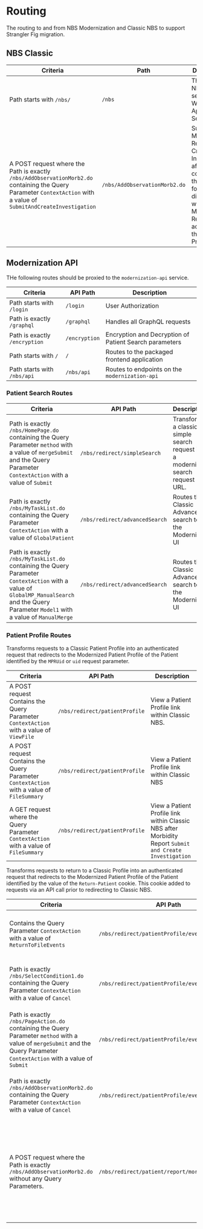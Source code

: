 # Routing

The routing to and from NBS Modernization and Classic NBS to support Strangler Fig migration.

## NBS Classic

| Criteria                                                                                                                                                             | Path                          | Description                                                                                                                                                        |
|----------------------------------------------------------------------------------------------------------------------------------------------------------------------|-------------------------------|--------------------------------------------------------------------------------------------------------------------------------------------------------------------|
| Path starts with `/nbs/`                                                                                                                                             | `/nbs`                        | The Classic NBS system served by a WildFly Application Server                                                                                                      |
| A POST request where the Path is exactly `/nbs/AddObservationMorb2.do` containing the Query Parameter `ContextAction` with a value of `SubmitAndCreateInvestigation` | `/nbs/AddObservationMorb2.do` | Submitting a Morbidity Report and Creating an Investigation after completing the Classic form displayed when a Morbidity Report is added from the Patient Profile. |

## Modernization API

THe following routes should be proxied to the `modernization-api` service.

| Criteria                      | API Path      | Description                                            |
|-------------------------------|---------------|--------------------------------------------------------|
| Path starts with `/login`     | `/login`      | User Authorization                                     |
| Path is exactly `/graphql`    | `/graphql`    | Handles all GraphQL requests                           |
| Path is exactly `/encryption` | `/encryption` | Encryption and Decryption of Patient Search parameters |
| Path starts with `/`          | `/`           | Routes to the packaged frontend application            |
| Path starts with `/nbs/api`   | `/nbs/api`    | Routes to endpoints on the `modernization-api`         |

### Patient Search Routes

| Criteria                                                                                                                                                                                   | API Path                       | Description                                                                      |
|--------------------------------------------------------------------------------------------------------------------------------------------------------------------------------------------|--------------------------------|----------------------------------------------------------------------------------|
| Path is exactly `/nbs/HomePage.do` containing the Query Parameter `method` with a value of `mergeSubmit` and the Query Parameter `ContextAction` with a value of `Submit`                  | `/nbs/redirect/simpleSearch`   | Transforms a classic simple search request into a modernized search request URL. |
| Path is exactly `/nbs/MyTaskList.do` containing the Query Parameter `ContextAction` with a value of `GlobalPatient`                                                                        | `/nbs/redirect/advancedSearch` | Routes the Classic Advanced search to the Modernized UI                          |
| Path is exactly `/nbs/MyTaskList.do` containing the Query Parameter `ContextAction` with a value of `GlobalMP_ManualSearch` and the Query Parameter `Model1` with a value of `ManualMerge` | `/nbs/redirect/advancedSearch` | Routes the Classic Advanced search to the Modernized UI                          |

### Patient Profile Routes

Transforms requests to a Classic Patient Profile into an authenticated request that redirects to the Modernized Patient
Profile of the Patient identified by the `MPRUid` or `uid` request parameter.

| Criteria                                                                                  | API Path                       | Description                                                                                              |
|-------------------------------------------------------------------------------------------|--------------------------------|----------------------------------------------------------------------------------------------------------|
| A POST request Contains the Query Parameter `ContextAction` with a value of `ViewFile`    | `/nbs/redirect/patientProfile` | View a Patient Profile link within Classic NBS.                                                          |
| A POST request Contains the Query Parameter `ContextAction` with a value of `FileSummary` | `/nbs/redirect/patientProfile` | View a Patient Profile link within Classic NBS                                                           |
| A GET request where the Query Parameter `ContextAction` with a value of `FileSummary`     | `/nbs/redirect/patientProfile` | View a Patient Profile link within Classic NBS after Morbidity Report `Submit and Create Investigation`  |

Transforms requests to return to a Classic Profile into an authenticated request that redirects to the Modernized
Patient Profile of the Patient identified by the value of the `Return-Patient` cookie. This cookie added to requests via
an API call prior to redirecting to Classic NBS.

| Criteria                                                                                                                                                                    | API Path                                        | Description                                                                                                                         |
|-----------------------------------------------------------------------------------------------------------------------------------------------------------------------------|-------------------------------------------------|-------------------------------------------------------------------------------------------------------------------------------------|
| Contains the Query Parameter `ContextAction` with a value of `ReturnToFileEvents`                                                                                           | `/nbs/redirect/patientProfile/events/return`    | Return to the Classic Patient Profile with the Events tab active                                                                    |
| Path is exactly `/nbs/SelectCondition1.do` containing the Query Parameter `ContextAction` with a value of `Cancel`                                                          | `/nbs/redirect/patientProfile/events/return`    | Return to the Classic Patient Profile after cancelling an `Add investigation`                                                       |
| Path is exactly `/nbs/PageAction.do` containing the Query Parameter `method` with a value of `mergeSubmit` and the Query Parameter `ContextAction` with a value of `Submit` | `/nbs/redirect/patientProfile/events/return`    | Return to the Classic Patient Profile after completing a `Compare investigation`                                                    |
| Path is exactly `/nbs/AddObservationMorb2.do` containing the Query Parameter `ContextAction` with a value of `Cancel`                                                       | `/nbs/redirect/patientProfile/events/return`    | Return to the Classic Patient Profile after cancelling an `Add morbidity report`                                                    |
| A POST request where the Path is exactly `/nbs/AddObservationMorb2.do` without any Query Parameters.                                                                        | `/nbs/redirect/patient/report/morbidity/submit` | Submitting a Morbidity Report after completing the Classic form displayed when a Morbidity Report is added from the Patient Profile |
